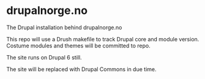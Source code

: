drupalnorge.no
==============

The Drupal installation behind drupalnorge.no

This repo will use a Drush makefile to track Drupal core and module version.
Costume modules and themes will be committed to repo.

The site runs on Drupal 6 still. 

The site will be replaced with Drupal Commons in due time.
